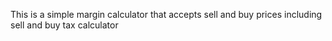 This is a simple margin calculator that accepts sell and buy prices including sell and buy tax calculator
